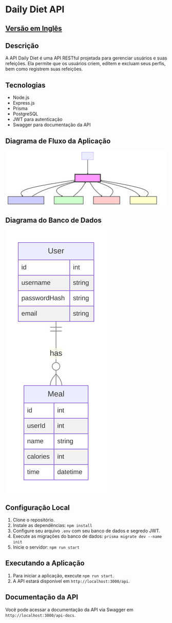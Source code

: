 # Daily Diet API

## [Versão em Inglês](README.md)

## Descrição

A API Daily Diet é uma API RESTful projetada para gerenciar usuários e suas refeições. Ela permite que os usuários criem, editem e excluam seus perfis, bem como registrem suas refeições.

## Tecnologias

- Node.js
- Express.js
- Prisma
- PostgreSQL
- JWT para autenticação
- Swagger para documentação da API

## Diagrama de Fluxo da Aplicação

![Application Flow Diagram](./assets/diagrama_fluxo.svg)


## Diagrama do Banco de Dados

![Database Diagram](./assets/database_diagram.svg)


## Configuração Local

1. Clone o repositório.
2. Instale as dependências: `npm install`
3. Configure seu arquivo `.env` com seu banco de dados e segredo JWT.
4. Execute as migrações do banco de dados: `prisma migrate dev --name init`
5. Inicie o servidor: `npm run start`

## Executando a Aplicação

1. Para iniciar a aplicação, execute `npm run start`.
2. A API estará disponível em `http://localhost:3000/api`.

## Documentação da API

Você pode acessar a documentação da API via Swagger em `http://localhost:3000/api-docs`.
